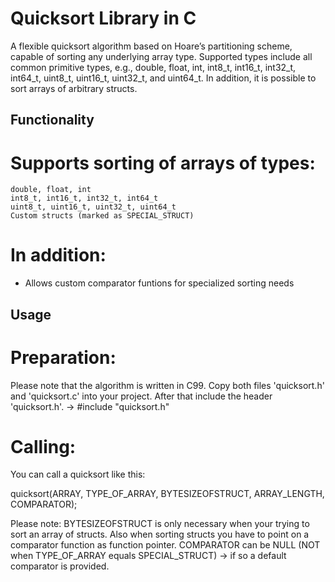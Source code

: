 # Quicksort Library in C

A flexible quicksort algorithm based on Hoare’s partitioning scheme, capable of sorting any underlying array type.
Supported types include all common primitive types, e.g., double, float, int, int8_t, int16_t, int32_t, int64_t, uint8_t, uint16_t, uint32_t, and uint64_t.
In addition, it is possible to sort arrays of arbitrary structs.

## Functionality

# Supports sorting of arrays of types:
	double, float, int
	int8_t, int16_t, int32_t, int64_t
	uint8_t, uint16_t, uint32_t, uint64_t
	Custom structs (marked as SPECIAL_STRUCT)

# In addition:

- Allows custom comparator funtions for specialized sorting needs

## Usage

# Preparation:

Please note that the algorithm is written in C99.
Copy both files 'quicksort.h' and 'quicksort.c' into your project. After that include the header 'quicksort.h'.
-> #include "quicksort.h"

# Calling:

You can call a quicksort like this:

quicksort(ARRAY, TYPE_OF_ARRAY, BYTESIZEOFSTRUCT, ARRAY_LENGTH, COMPARATOR);

Please note:
BYTESIZEOFSTRUCT is only necessary when your trying to sort an array of structs.
Also when sorting structs you have to point on a comparator function as function pointer.
COMPARATOR can be NULL (NOT when TYPE_OF_ARRAY equals SPECIAL_STRUCT) -> if so a default comparator is provided.



